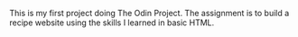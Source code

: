 This is my first project doing The Odin Project.
The assignment is to build a recipe website using the skills I learned in basic HTML.